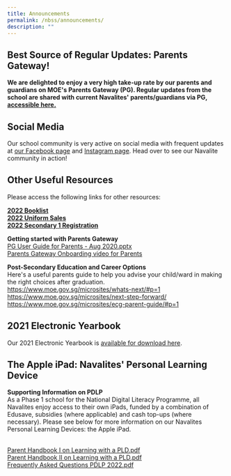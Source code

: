 ```yaml
---
title: Announcements
permalink: /nbss/announcements/
description: ""
---
```

## Best Source of Regular Updates: Parents Gateway!
**We are delighted to enjoy a very high take-up rate by our parents and guardians on MOE's Parents Gateway (PG). Regular updates from the school are shared with current Navalites' parents/guardians via PG, [accessible here.](https://pg.moe.edu.sg/)**


## Social Media
Our school community is very active on social media with frequent updates at [our Facebook page](https://www.facebook.com/navalbasesec) and [Instagram page](https://www.instagram.com/navalbasesec/). Head over to see our Navalite community in action! 

## Other Useful Resources
<p>Please access the following links for other resources:
</p><p>
<a rel="noopener" target="_blank" href="/for-navalities/timetable-booklist-n-uniform/booklist-2022"><strong>2022 Booklist</strong></a><br><a rel="noopener" target="_blank" href="/for-navalities/timetable-booklist-n-uniform/school-uniform"><strong>2022 Uniform Sales</strong></a><br><strong><a target="" href="/parents-at-nbss/2022-secondary-1-registration">2022 Secondary 1 Registration</a></strong></p>
<p><strong>Getting started with Parents Gateway<br></strong><a href="https://navalbasesec.moe.edu.sg/qql/slot/u538/PG%20User%20Guide%20for%20Parents%20-%20Aug%202020.pptx">PG User Guide for Parents - Aug 2020.pptx</a>&nbsp;<br><a rel="noopener" target="_blank" href="https://www.youtube.com/embed/tW9jwyuovOo">Parents Gateway Onboarding video for Parents</a></p>
<p><strong>Post-Secondary Education and Career Options<br></strong>Here's a useful parents guide to help you advise your child/ward in making the right choices after graduation. <br><a target="" href="https://www.moe.gov.sg/microsites/whats-next/#p=1">https://www.moe.gov.sg/microsites/whats-next/#p=1</a><br><a target="" href="https://www.moe.gov.sg/microsites/next-step-forward/">https://www.moe.gov.sg/microsites/next-step-forward/</a><br><a target="" href="https://www.moe.gov.sg/microsites/ecg-parent-guide/#p=1">https://www.moe.gov.sg/microsites/ecg-parent-guide/#p=1</a></p>


## 2021 Electronic Yearbook
<p>Our 2021 Electronic Yearbook is <a rel="noopener" target="_blank" href="https://drive.google.com/drive/folders/1Nz8hISJdGzdwJt6gkyXvSQHi2-lThDcB?usp=sharing">available for download here</a>.
	
## The Apple iPad: Navalites' Personal Learning Device
	
</p><p><strong>Supporting Information on PDLP</strong><br>As a Phase 1 school for the National Digital Literacy Programme, all Navalites enjoy access to their own iPads, funded by a combination of Edusave, subsidies (where applicable) and cash top-ups (where necessary). Please see below for more information on our Navalites Personal Learning Devices: the Apple iPad. </p><p></p>
<a><br></a><a href="/files/Parent%20Handbook%20I%20on%20Learning%20with%20a%20PLD.pdf">Parent Handbook I on Learning with a PLD.pdf</a><br><a href="/files/Parent%20Handbook%20II%20on%20Learning%20with%20a%20PLD.pdf">Parent Handbook II on Learning with a PLD.pdf</a><br><a href="/files/Frequently%20Asked%20Questions%20PDLP%202022.pdf">Frequently Asked Questions PDLP 2022.pdf</a><p></p>